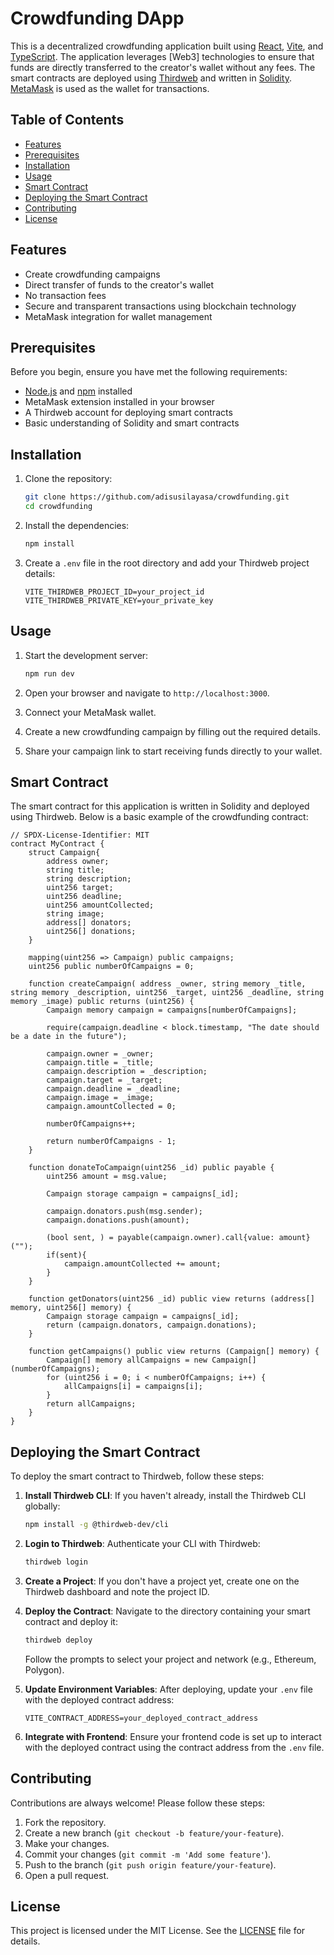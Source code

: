 # Crowdfunding DApp

This is a decentralized crowdfunding application built using [React](https://reactjs.org/), [Vite](https://vitejs.dev/), and [TypeScript](https://www.typescriptlang.org/). The application leverages [Web3] technologies to ensure that funds are directly transferred to the creator's wallet without any fees. The smart contracts are deployed using [Thirdweb](https://thirdweb.com/) and written in [Solidity](https://soliditylang.org/). [MetaMask](https://metamask.io/) is used as the wallet for transactions.

## Table of Contents

- [Features](#features)
- [Prerequisites](#prerequisites)
- [Installation](#installation)
- [Usage](#usage)
- [Smart Contract](#smart-contract)
- [Deploying the Smart Contract](#deploying-the-smart-contract)
- [Contributing](#contributing)
- [License](#license)

## Features

- Create crowdfunding campaigns
- Direct transfer of funds to the creator's wallet
- No transaction fees
- Secure and transparent transactions using blockchain technology
- MetaMask integration for wallet management

## Prerequisites

Before you begin, ensure you have met the following requirements:

- [Node.js](https://nodejs.org/) and [npm](https://www.npmjs.com/) installed
- MetaMask extension installed in your browser
- A Thirdweb account for deploying smart contracts
- Basic understanding of Solidity and smart contracts

## Installation

1. Clone the repository:

    ```bash
    git clone https://github.com/adisusilayasa/crowdfunding.git
    cd crowdfunding
    ```

2. Install the dependencies:

    ```bash
    npm install
    ```

3. Create a `.env` file in the root directory and add your Thirdweb project details:

    ```plaintext
    VITE_THIRDWEB_PROJECT_ID=your_project_id
    VITE_THIRDWEB_PRIVATE_KEY=your_private_key
    ```

## Usage

1. Start the development server:

    ```bash
    npm run dev
    ```

2. Open your browser and navigate to `http://localhost:3000`.

3. Connect your MetaMask wallet.

4. Create a new crowdfunding campaign by filling out the required details.

5. Share your campaign link to start receiving funds directly to your wallet.

## Smart Contract

The smart contract for this application is written in Solidity and deployed using Thirdweb. Below is a basic example of the crowdfunding contract:

```solidity
// SPDX-License-Identifier: MIT
contract MyContract {
    struct Campaign{
        address owner;
        string title;
        string description;
        uint256 target;
        uint256 deadline;
        uint256 amountCollected;
        string image;
        address[] donators;
        uint256[] donations;
    }

    mapping(uint256 => Campaign) public campaigns;
    uint256 public numberOfCampaigns = 0;

    function createCampaign( address _owner, string memory _title, string memory _description, uint256 _target, uint256 _deadline, string memory _image) public returns (uint256) {
        Campaign memory campaign = campaigns[numberOfCampaigns];

        require(campaign.deadline < block.timestamp, "The date should be a date in the future");

        campaign.owner = _owner;
        campaign.title = _title;
        campaign.description = _description;
        campaign.target = _target;
        campaign.deadline = _deadline;
        campaign.image = _image;
        campaign.amountCollected = 0;
        
        numberOfCampaigns++;

        return numberOfCampaigns - 1;
    }

    function donateToCampaign(uint256 _id) public payable {
        uint256 amount = msg.value;

        Campaign storage campaign = campaigns[_id];

        campaign.donators.push(msg.sender);
        campaign.donations.push(amount);

        (bool sent, ) = payable(campaign.owner).call{value: amount}("");
        if(sent){
            campaign.amountCollected += amount;
        }
    }

    function getDonators(uint256 _id) public view returns (address[] memory, uint256[] memory) {
        Campaign storage campaign = campaigns[_id];
        return (campaign.donators, campaign.donations);
    }

    function getCampaigns() public view returns (Campaign[] memory) {
        Campaign[] memory allCampaigns = new Campaign[](numberOfCampaigns);
        for (uint256 i = 0; i < numberOfCampaigns; i++) {
            allCampaigns[i] = campaigns[i];
        }
        return allCampaigns;
    }
}
```

## Deploying the Smart Contract

To deploy the smart contract to Thirdweb, follow these steps:

1. **Install Thirdweb CLI**: If you haven't already, install the Thirdweb CLI globally:

    ```bash
    npm install -g @thirdweb-dev/cli
    ```

2. **Login to Thirdweb**: Authenticate your CLI with Thirdweb:

    ```bash
    thirdweb login
    ```

3. **Create a Project**: If you don't have a project yet, create one on the Thirdweb dashboard and note the project ID.

4. **Deploy the Contract**: Navigate to the directory containing your smart contract and deploy it:

    ```bash
    thirdweb deploy
    ```

    Follow the prompts to select your project and network (e.g., Ethereum, Polygon).

5. **Update Environment Variables**: After deploying, update your `.env` file with the deployed contract address:

    ```plaintext
    VITE_CONTRACT_ADDRESS=your_deployed_contract_address
    ```

6. **Integrate with Frontend**: Ensure your frontend code is set up to interact with the deployed contract using the contract address from the `.env` file.

## Contributing

Contributions are always welcome! Please follow these steps:

1. Fork the repository.
2. Create a new branch (`git checkout -b feature/your-feature`).
3. Make your changes.
4. Commit your changes (`git commit -m 'Add some feature'`).
5. Push to the branch (`git push origin feature/your-feature`).
6. Open a pull request.

## License

This project is licensed under the MIT License. See the [LICENSE](LICENSE) file for details.
